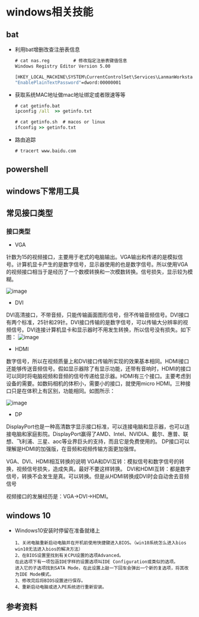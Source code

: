 # windows相关技能
## bat
- 利用bat增删改查注册表信息
  ``` bat
  # cat nas.reg         # 修改指定注册表键值信息
  Windows Registry Editor Version 5.00

  [HKEY_LOCAL_MACHINE\SYSTEM\CurrentControlSet\Services\LanmanWorkstation\Parameters]
  "EnablePlainTextPassword"=dword:00000001
  ```
- 获取系统MAC地址做mac地址绑定或者限速等等
  ``` bat
  # cat getinfo.bat
  ipconfig /all  >> getinfo.txt

  # cat getinfo.sh  # macos or linux
  ifconfig >> getinfo.txt
  ```
- 路由追踪
  ``` bat
  # tracert www.baidu.com
  ```
## powershell
## windows下常用工具
## 常见接口类型
### 接口类型
- VGA

针数为15的视频接口，主要用于老式的电脑输出。VGA输出和传递的是模拟信号。计算机显卡产生的是数字信号，显示器使用的也是数字信号。所以使用VGA的视频接口相当于是经历了一个数模转换和一次模数转换。信号损失，显示较为模糊。

![image](https://github.com/mds1455975151/tools/blob/master/windows/images/01.png)
- DVI

DVI高清接口，不带音频，只能传输画面图形信号，但不传输音频信号。DVI接口有两个标准，25针和29针。DVI接口传输的是数字信号，可以传输大分辨率的视频信号。DVI连接计算机显卡和显示器时不用发生转换，所以信号没有损失。如下图：
![image](https://github.com/mds1455975151/tools/blob/master/windows/images/02.png)

- HDMI

数字信号，所以在视频质量上和DVI接口传输所实现的效果基本相同。HDMI接口还能够传送音频信号。假如显示器除了有显示功能，还带有音响时，HDMI的接口可以同时将电脑视频和音频的信号传递给显示器。HDMI有三个接口。主要考虑到设备的需要。如数码相机的体积小，需要小的接口，就使用micro HDMI。三种接口只是在体积上有区别，功能相同。如图所示：

![image](https://github.com/mds1455975151/tools/blob/master/windows/images/03.png)

- DP

DisplayPort也是一种高清数字显示接口标准，可以连接电脑和显示器，也可以连接电脑和家庭影院。DisplayPort赢得了AMD、Intel、NVIDIA、戴尔、惠普、联想、飞利浦、三星、aoc等业界巨头的支持，而且它是免费使用的。
DP接口可以理解是HDMI的加强版，在音频和视频传输方面更加强悍。

VGA、DVI、HDMI相互转换的说明
VGA和DVI互转：模拟信号和数字信号的转换，视频信号损失，造成失真。最好不要这样转换。
DVI和HDMI互转：都是数字信号，转换不会发生是真。可以转换。但是从HDMI转换成DVI时会自动舍去音频信号

视频接口的发展经历是：VGA->DVI->HDMI。
## windows 10
- Windows10安装时停留在准备就绪上
  ``` text
  1、关闭电脑重新启动电脑并在开机前使用快捷键进入BIOS。（win10系统怎么进入bios win10无法进入bios的解决方法）
  2、在BIOS设置里找到有关CPU设置的选项Advanced。
  在此选项下有一项包涵IDE字样的设置选项叫IDE Configuration或类似的选项。
  进入它的子选项找到SATA Mode，在此设置上敲一下回车会弹出一个新的复选项，将其改为IDE Mode模式。
  3、修改完后将BIOS设置进行保存。
  4、重新启动电脑或进入PE系统进行重新安装。
  ```
## 参考资料
